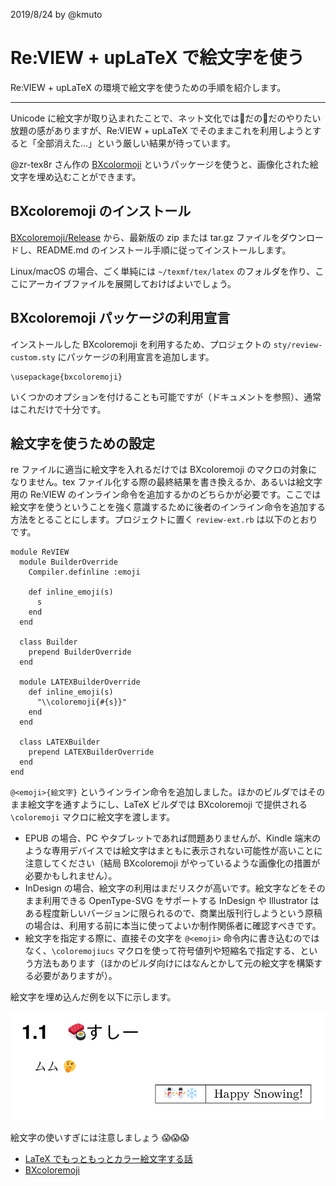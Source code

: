 2019/8/24 by @kmuto

# Re:VIEW + upLaTeX で絵文字を使う

Re:VIEW + upLaTeX の環境で絵文字を使うための手順を紹介します。

----

Unicode に絵文字が取り込まれたことで、ネット文化では🍣だの🤔だのやりたい放題の感がありますが、Re:VIEW + upLaTeX でそのままこれを利用しようとすると「全部消えた…」という厳しい結果が待っています。

@zr-tex8r さん作の [BXcolormoji](https://github.com/zr-tex8r/BXcoloremoji/) というパッケージを使うと、画像化された絵文字を埋め込むことができます。

## BXcoloremoji のインストール
[BXcoloremoji/Release](https://github.com/zr-tex8r/BXcoloremoji/releases) から、最新版の zip または tar.gz ファイルをダウンロードし、README.md のインストール手順に従ってインストールします。

Linux/macOS の場合、ごく単純には `~/texmf/tex/latex` のフォルダを作り、ここにアーカイブファイルを展開しておけばよいでしょう。

## BXcoloremoji パッケージの利用宣言
インストールした BXcoloremoji を利用するため、プロジェクトの `sty/review-custom.sty` にパッケージの利用宣言を追加します。

```
\usepackage{bxcoloremoji}
```

いくつかのオプションを付けることも可能ですが（ドキュメントを参照）、通常はこれだけで十分です。

## 絵文字を使うための設定
re ファイルに適当に絵文字を入れるだけでは BXcoloremoji のマクロの対象になりません。tex ファイル化する際の最終結果を書き換えるか、あるいは絵文字用の Re:VIEW のインライン命令を追加するかのどちらかが必要です。ここでは絵文字を使うということを強く意識するために後者のインライン命令を追加する方法をとることにします。プロジェクトに置く `review-ext.rb` は以下のとおりです。

```
module ReVIEW
  module BuilderOverride
    Compiler.definline :emoji

    def inline_emoji(s)
      s
    end
  end

  class Builder
    prepend BuilderOverride
  end

  module LATEXBuilderOverride
    def inline_emoji(s)
      "\\coloremoji{#{s}}"
    end
  end

  class LATEXBuilder
    prepend LATEXBuilderOverride
  end
end
```

`@<emoji>{絵文字}` というインライン命令を追加しました。ほかのビルダではそのまま絵文字を通すようにし、LaTeX ビルダでは BXcoloremoji で提供される `\coloremoji` マクロに絵文字を渡します。

- EPUB の場合、PC やタブレットであれば問題ありませんが、Kindle 端末のような専用デバイスでは絵文字はまともに表示されない可能性が高いことに注意してください（結局 BXcoloremoji がやっているような画像化の措置が必要かもしれません）。
- InDesign の場合、絵文字の利用はまだリスクが高いです。絵文字などをそのまま利用できる OpenType-SVG をサポートする InDesign や Illustrator はある程度新しいバージョンに限られるので、商業出版刊行しようという原稿の場合は、利用する前に本当に使ってよいか制作関係者に確認すべきです。
- 絵文字を指定する際に、直接その文字を `@<emoji>` 命令内に書き込むのではなく、`\coloremojiucs` マクロを使って符号値列や短縮名で指定する、という方法もあります（ほかのビルダ向けにはなんとかして元の絵文字を構築する必要がありますが）。

絵文字を埋め込んだ例を以下に示します。

![絵文字の利用例](images/emoji.png)

絵文字の使いすぎには注意しましょう 😱😱😱

- [LaTeX でもっともっとカラー絵文字する話](https://zrbabbler.hatenablog.com/entry/20160504/1462330427)
- [BXcoloremoji](https://github.com/zr-tex8r/BXcoloremoji)
